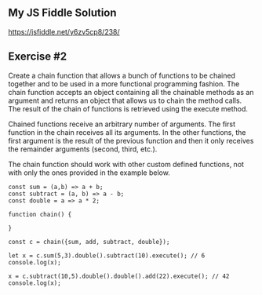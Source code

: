 ## My JS Fiddle Solution

https://jsfiddle.net/y6zv5cp8/238/

## Exercise #2

Create a chain function that allows a bunch of functions to be chained together and to be used in a more functional programming fashion. The chain function accepts an object containing all the chainable methods as an argument and returns an object that allows us to chain the method calls. The result of the chain of functions is retrieved using the execute method.

Chained functions receive an arbitrary number of arguments. The first function in the chain receives all its arguments. In the other functions, the first argument is the result of the previous function and then it only receives the remainder arguments (second, third, etc.).

The chain function should work with other custom defined functions, not with only the ones provided in the example below.

```
const sum = (a,b) => a + b;
const subtract = (a, b) => a - b;
const double = a => a * 2;

function chain() {

}

const c = chain({sum, add, subtract, double});

let x = c.sum(5,3).double().subtract(10).execute(); // 6
console.log(x);

x = c.subtract(10,5).double().double().add(22).execute(); // 42
console.log(x);
```

